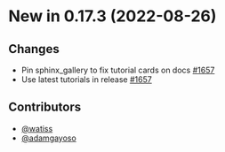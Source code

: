 # New in 0.17.3 (2022-08-26)

## Changes
- Pin sphinx_gallery to fix tutorial cards on docs [#1657]
- Use latest tutorials in release [#1657]

## Contributors

- [@watiss]
- [@adamgayoso]

[#1657]: https://github.com/scverse/scvi-tools/pull/1657

[@watiss]: https://github.com/watiss
[@adamgayoso]: https://github.com/adamgayoso
